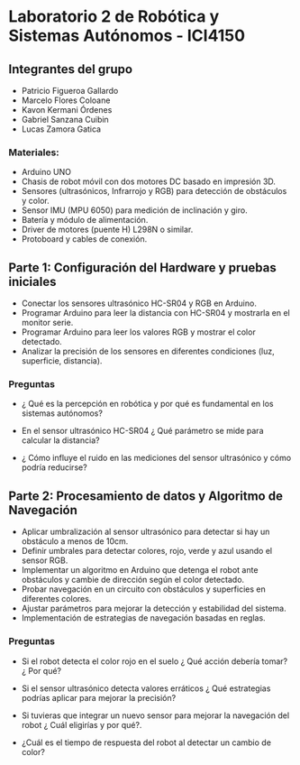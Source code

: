 # Laboratorio 2 de Robótica y Sistemas Autónomos - ICI4150

## Integrantes del grupo
- Patricio Figueroa Gallardo
- Marcelo Flores Coloane
- Kavon Kermani Órdenes
- Gabriel Sanzana Cuibin
- Lucas Zamora Gatica

### Materiales:

* Arduino UNO
* Chasis de robot móvil con dos motores DC basado en impresión 3D.
* Sensores (ultrasónicos, Infrarrojo y RGB) para detección de obstáculos y
color.
* Sensor IMU (MPU 6050) para medición de inclinación y giro.
* Batería y módulo de alimentación.
* Driver de motores (puente H) L298N o similar.
* Protoboard y cables de conexión.

## Parte 1: Configuración del Hardware y pruebas iniciales
* Conectar los sensores ultrasónico HC-SR04 y RGB en Arduino.
* Programar Arduino para leer la distancia con HC-SR04 y mostrarla en
el monitor serie.
* Programar Arduino para leer los valores RGB y mostrar el color detectado.
* Analizar la precisión de los sensores en diferentes condiciones (luz,
superficie, distancia).

### Preguntas

* ¿ Qué es la percepción en robótica y por qué es fundamental en los
sistemas autónomos?

* En el sensor ultrasónico HC-SR04 ¿ Qué parámetro se mide para calcular la distancia?
  
* ¿ Cómo influye el ruido en las mediciones del sensor ultrasónico y cómo
podría reducirse?

## Parte 2: Procesamiento de datos y Algoritmo de Navegación

* Aplicar umbralización al sensor ultrasónico para detectar si hay un
obstáculo a menos de 10cm.
* Definir umbrales para detectar colores, rojo, verde y azul usando el
sensor RGB.
* Implementar un algoritmo en Arduino que detenga el robot ante obstáculos y cambie de dirección según el color detectado.
* Probar navegación en un circuito con obstáculos y superficies en diferentes colores.
* Ajustar parámetros para mejorar la detección y estabilidad del sistema. 
* Implementación de estrategias de navegación basadas en reglas.

### Preguntas
* Si el robot detecta el color rojo en el suelo ¿ Qué acción debería tomar?
¿ Por qué?

* Si el sensor ultrasónico detecta valores erráticos ¿ Qué estrategias
podrías aplicar para mejorar la precisión?

* Si tuvieras que integrar un nuevo sensor para mejorar la navegación
del robot ¿ Cuál eligirías y por qué?.

* ¿Cuál es el tiempo de respuesta del robot al detectar un cambio de
color?
